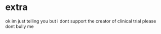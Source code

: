 # extra

ok im just telling you but i dont support the creator of clinical trial please dont bully me


